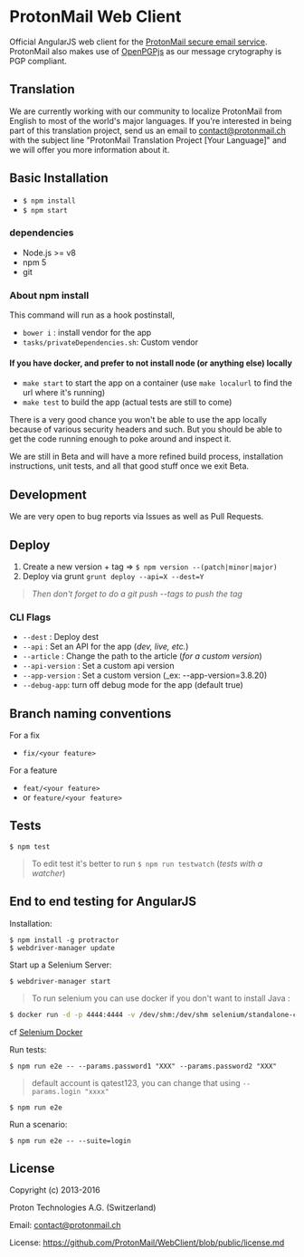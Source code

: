 # ProtonMail Web Client


Official AngularJS web client for the [ProtonMail secure email service](https://protonmail.com). ProtonMail also makes use of [OpenPGPjs](https://github.com/openpgpjs/openpgpjs) as our message crytography is PGP compliant.

## Translation

We are currently working with our community to localize ProtonMail from English to most of the world's major languages. If you're interested in being part of this translation project, send us an email to contact@protonmail.ch with the subject line "ProtonMail Translation Project [Your Language]" and we will offer you more information about it.

## Basic Installation

- `$ npm install`
- `$ npm start`

### dependencies
  - Node.js >= v8
  - npm 5
  - git

### About npm install

This command will run as a hook postinstall,
  - `bower i` : install vendor for the app
  - `tasks/privateDependencies.sh`: Custom vendor

#### If you have docker, and prefer to not install node (or anything else) locally

- `make start` to start the app on a container (use `make localurl` to find the url where it's running)
- `make test` to build the app (actual tests are still to come)

There is a very good chance you won't be able to use the app locally because of various security headers and such. But you should be able to get the code running enough to poke around and inspect it.

We are still in Beta and will have a more refined build process, installation instructions, unit tests, and all that good stuff once we exit Beta.

## Development

We are very open to bug reports via Issues as well as Pull Requests.

## Deploy

1. Create a new version + tag => `$ npm version --(patch|minor|major)`
2. Deploy via grunt `grunt deploy --api=X --dest=Y`

> _Then don't forget to do a git push --tags to push the tag_


### CLI Flags

- `--dest` : Deploy dest
- `--api` : Set an API for the app (_dev, live, etc._)
- `--article` : Change the path to the article (_for a custom version_)
- `--api-version` : Set a custom api version
- `--app-version` : Set a custom version (_ex: --app-version=3.8.20)
- `--debug-app`: turn off debug mode for the app (default true)


## Branch naming conventions

For a fix
- `fix/<your feature>`

For a feature
- `feat/<your feature>`
- or `feature/<your feature>`

## Tests

```shell
$ npm test
```

> To edit test it's better to run `$ npm run testwatch` (_tests with a watcher_)

## End to end testing for AngularJS

Installation:

```shell
$ npm install -g protractor
$ webdriver-manager update
```

Start up a Selenium Server:

```shell
$ webdriver-manager start
```

> To run selenium you can use docker if you don't want to install Java :
```sh
$ docker run -d -p 4444:4444 -v /dev/shm:/dev/shm selenium/standalone-chrome:2.53.0
```
cf [Selenium Docker](https://github.com/SeleniumHQ/docker-selenium)


Run tests:
```shell
$ npm run e2e -- --params.password1 "XXX" --params.password2 "XXX"
```
> default account is qatest123, you can change that using `--params.login "xxxx"`


```shell
$ npm run e2e
```

Run a scenario:

```shell
$ npm run e2e -- --suite=login
```

## License

Copyright (c) 2013-2016

Proton Technologies A.G. (Switzerland)

Email: contact@protonmail.ch

License: https://github.com/ProtonMail/WebClient/blob/public/license.md
